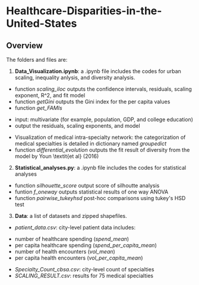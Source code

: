 # Healthcare-Disparities-in-the-United-States


## Overview
The folders and files are:

1. **Data_Visualization.ipynb**: a .ipynb file includes the codes for urban scaling, inequality anlysis, and diversity analysis.
- function _scaling_iloc_ outputs the confidence intervals, residuals, scaling exponent, R^2, and fit model
- function _getGini_ outputs the Gini index for the per capita values 
- function _get_FAMIs_ 
* input: multivariate (for example, population, GDP, and college education)
* output the residuals, scaling exponents, and model 
- Visualization of medical intra-specialty network: the categorization of medical specialties is detailed in dictionary named _groupedict_
- function _differential_evolution_ outputs the fit result of diversity from the model by Youn \textit{et al} (2016)


2. **Statistical_analyses.py**: a .ipynb file includes the codes for statistical analyses
- function _silhouette_score_ output score of silhoutte analysis
- funtion _f_oneway_ outputs statistical results of one way ANOVA
- function _pairwise_tukeyhsd_ post-hoc comparisons using tukey's HSD test

3. **Data**: a list of datasets and zipped shapefiles.
- _patient_data.csv_: city-level patient data includes:
* number of healthcare spending (_spend_mean_)
* per capita healthcare spending (_spend_per_capita_mean_)
* number of health encounters
(_vol_mean_)
* per capita health encounters
(_vol_per_capita_mean_)

- _Specialty_Count_cbsa.csv_: city-level count of specialties 
- _SCALING_RESULT.csv_: results for 75 medical specialties

